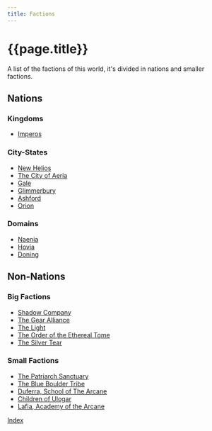 ```yaml
---
title: Factions
---
```


# {{page.title}}

A list of the factions of this world, it's divided in nations and smaller factions.

## Nations

### Kingdoms

- [Imperos](Imperos/Summary)

### City-States

- [New Helios](New_Helios/Summary) <!-- Ultra Religious City -->
- [The City of Aeria](The_City_of_Aeria/Summary) <!-- Hidden Magic City -->
- [Gale](Gale/Summary) <!-- A City -->
- [Glimmerbury](Glimmerbury/Summary) <!-- SteamPunk City -->
- [Ashford](Ashford/Summary) <!-- SteamPunk City -->
- [Orion](Orion/Summary) <!-- Arcane City -->

### Domains

- [Naenia](Naenia/Summary)
- [Hovia](Hovia/Summary)
- [Doning](Doning/Summary)

## Non-Nations

### Big Factions

- [Shadow Company](Shadow_Company/Summary)
- [The Gear Alliance](The_Gear_Alliance/Summary)
- [The Light](The_Light/Summary)
- [The Order of the Ethereal Tome](The_Order_of_the_Ethereal_Tome/Summary)
- [The Silver Tear](The_Silver_Tear/Summary)

### Small Factions

- [The Patriarch Sanctuary](The_Patriarch_Sanctuary/Summary)
- [The Blue Boulder Tribe](The_Blue_Boulder_Tribe/Summary)
- [Duferra, School of The Arcane](Duferra/Summary)
- [Children of Ulogar](Children_of_Ulogar/Summary)
- [Lafia, Academy of the Arcane](Lafia/Summary)

[Index](../../index)
